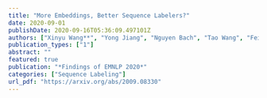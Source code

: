 ```yaml
---
title: "More Embeddings, Better Sequence Labelers?"
date: 2020-09-01
publishDate: 2020-09-16T05:36:09.497101Z
authors: ["Xinyu Wang**", "Yong Jiang", "Nguyen Bach", "Tao Wang", "Fei Huang", "Kewei Tu"]
publication_types: ["1"]
abstract: ""
featured: true
publication: "*Findings of EMNLP 2020*"
categories: ["Sequence Labeling"]
url_pdf: "https://arxiv.org/abs/2009.08330"
---
```


